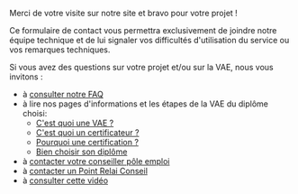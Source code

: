 Merci de votre visite sur notre site et bravo pour votre projet !

Ce formulaire de contact vous permettra exclusivement de joindre notre équipe technique et de lui signaler vos difficultés d'utilisation du service ou vos remarques techniques.

Si vous avez des questions sur votre projet et/ou sur la VAE, nous vous invitons  :
- à [consulter notre FAQ](/faq)
- à lire nos pages d'informations et les étapes de la VAE du diplôme choisi:
  - [C'est quoi une VAE ?](/vae)
  - [C'est quoi un certificateur ?](/certificateur-vae-definition)
  - [Pourquoi une certification ?](/pourquoi-une-certification)
  - [Bien choisir son diplôme](/bien-choisir-son-diplome-vae)
- à [contacter votre conseiller pôle emploi](https://candidat.pole-emploi.fr/candidat/espacepersonnel/authentification)
- à [contacter un Point Relai Conseil](http://www.vae.gouv.fr/?page=carte-prc)
- à [consulter cette vidéo](https://www.emploi-store.fr/portail/services/vaeVotreExperienceVautBien1Diplome)


